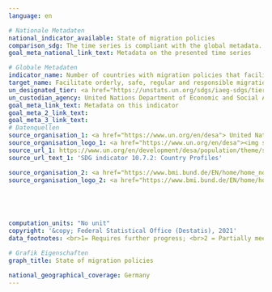 ```yaml
---
language: en    

# Nationale Metadaten    
national_indicator_available: State of migration policies    
comparison_sdg: The time series is compliant with the global metadata.    
goal_meta_national_link_text: Metadata on the presented time series    

# Globale Metadaten    
indicator_name: Number of countries with migration policies that facilitate orderly, safe, regular and responsible migration and mobility of people    
target_name: Facilitate orderly, safe, regular and responsible migration and mobility of people, including through the implementation of planned and well-managed migration policies    
un_designated_tier: <a href="https://unstats.un.org/sdgs/iaeg-sdgs/tier-classification/" title="Click here for more information on the UN tier classification."  target="_blank">Tier II</a>    
un_custodian_agency: United Nations Department of Economic and Social Affairs (UN DESA)<br>International Organization for Migration (IOM)    
goal_meta_link_text: Metadata on this indicator    
goal_meta_2_link_text:     
goal_meta_3_link_text:         
# Datenquellen
source_organisation_1: <a href="https://www.un.org/en/desa"> United Nations – Department of Economic and Social Affairs (UN DESA) </a>
source_organisation_logo_1: <a href="https://www.un.org/en/desa"><img src="https://g205sdgs.github.io/sdg-indicators/public/OrgImgEn/desa.png" alt="Logo desa" style="height:60px; width:148px"/></a>
source_url_1: https://www.un.org/en/development/desa/population/theme/sdg/countryprofiles.asp
source_url_text_1: 'SDG indicator 10.7.2: Country Profiles'

source_organisation_2: <a href="https://www.bmi.bund.de/EN/home/home_node.html"> Federal Ministry of the Interior, Building and Community </a>
source_organisation_logo_2: <a href="https://www.bmi.bund.de/EN/home/home_node.html"><img src="https://g205sdgs.github.io/sdg-indicators/public/OrgImgEn/bmi.png" alt="Logo bmi" style="height:60px; width:148px"/></a>




    
computation_units: "No unit"    
copyright: '&copy; Federal Statistical Office (Destatis), 2021'    
data_footnotes: <br>1= Requires further progress; <br>2 = Partially meets; <br>3 = Meets; <br>4 = Fully meets.    

# Grafik Eigenschaften    
graph_title: State of migration policies    

national_geographical_coverage: Germany    
---
```


<span></span>